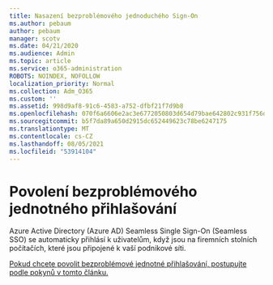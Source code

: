 ```yaml
---
title: Nasazení bezproblémového jednoduchého Sign-On
ms.author: pebaum
author: pebaum
manager: scotv
ms.date: 04/21/2020
ms.audience: Admin
ms.topic: article
ms.service: o365-administration
ROBOTS: NOINDEX, NOFOLLOW
localization_priority: Normal
ms.collection: Adm_O365
ms.custom: ''
ms.assetid: 998d9af8-91c6-4583-a752-dfbf21f7d9b8
ms.openlocfilehash: 070f6a6606e2ac3e6772050803d654d79bae642802c931f756d1c1ac3421f34d
ms.sourcegitcommit: b5f7da89a650d2915dc652449623c78be6247175
ms.translationtype: MT
ms.contentlocale: cs-CZ
ms.lasthandoff: 08/05/2021
ms.locfileid: "53914104"
---
```

# <a name="enable-seamless-sso"></a>Povolení bezproblémového jednotného přihlašování

Azure Active Directory (Azure AD) Seamless Single Sign-On (Seamless SSO) se automaticky přihlásí k uživatelům, když jsou na firemních stolních počítačích, které jsou připojené k vaší podnikové síti.
  
[Pokud chcete povolit bezproblémové jednotné přihlašování, postupujte podle pokynů v tomto článku.](https://docs.microsoft.com/azure/active-directory/connect/active-directory-aadconnect-sso-quick-start)
  

